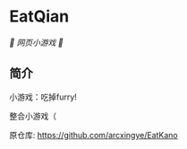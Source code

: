 # EatQian

_🦌 网页小游戏 🥛_

</div>


## 简介

小游戏：吃掉furry!

整合小游戏（

原仓库: https://github.com/arcxingye/EatKano
